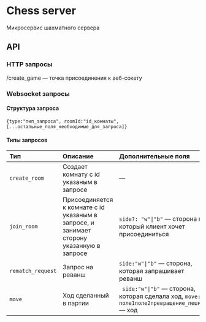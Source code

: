 # Chess server
Микросервис шахматного сервера
## API

### HTTP запросы

/create_game — точка присоединения к веб-сокету

### Websocket запросы

#### Структура запроса

`{type:"тип_запроса", roomId:"id_комнаты", [...остальные_поля_необходимые_для_запроса]}`

#### Типы запросов
| Тип | Описание | Дополнительные поля|
| :--- | :--- | :--- |
| `create_room` | Создает комнату с id указаным в запросе | — |
| `join_room` | Присоединяется к комнате с id указаным в запросе, и занимает сторону указанную в запросе | `side?: "w"\|"b"` — сторона к который клиент хочет присоединиться|
| `rematch_request` | Запрос на реванш | `side:"w"\|"b"` — сторона, которая запрашивает реванш |
| `move` | Ход сделанный в партии | ` side:"w"\|"b"` — сторона, которая сделала ход, `move: поле1поле2превращение_пешки` — ход |